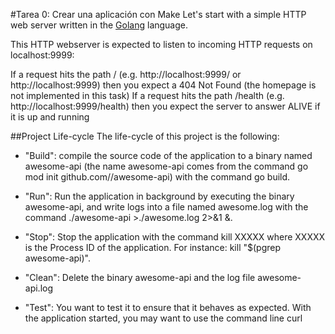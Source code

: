 #Tarea 0: Crear una aplicación con Make
Let's start with a simple HTTP web server written in the [Golang](https://go.dev/)  language.

This HTTP webserver is expected to listen to incoming HTTP requests on localhost:9999:

If a request hits the path / (e.g. http://localhost:9999/ or http://localhost:9999) then you expect a 404 Not Found (the homepage is not implemented in this task)
If a request hits the path /health (e.g. http://localhost:9999/health) then you expect the server to answer ALIVE if it is up and running

##Project Life-cycle
The life-cycle of this project is the following:
- "Build": compile the source code of the application to a binary named awesome-api (the name awesome-api comes from the command go mod init github.com/<your github handle>/awesome-api) with the command go build.

- "Run": Run the application in background by executing the binary awesome-api, and write logs into a file named awesome.log with the command ./awesome-api >./awesome.log 2>&1 &.

- "Stop": Stop the application with the command kill XXXXX where XXXXX is the Process ID of the application. For instance: kill "$(pgrep awesome-api)".

- "Clean": Delete the binary awesome-api and the log file awesome-api.log

- "Test": You want to test it to ensure that it behaves as expected. With the application started, you may want to use the command line curl 
